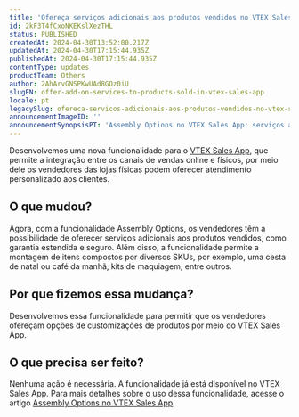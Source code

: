 ```yaml
---
title: 'Ofereça serviços adicionais aos produtos vendidos no VTEX Sales App'
id: 2kF3T4fCxoNKEKslXezTHL
status: PUBLISHED
createdAt: 2024-04-30T13:52:00.217Z
updatedAt: 2024-04-30T17:15:44.935Z
publishedAt: 2024-04-30T17:15:44.935Z
contentType: updates
productTeam: Others
author: 2AhArvGNSPKwUAd8GOz0iU
slugEN: offer-add-on-services-to-products-sold-in-vtex-sales-app
locale: pt
legacySlug: ofereca-servicos-adicionais-aos-produtos-vendidos-no-vtex-sales-app
announcementImageID: ''
announcementSynopsisPT: 'Assembly Options no VTEX Sales App: serviços adicionais a produtos vendidos e montagem de itens com SKUs diversos.'
---
```


Desenvolvemos uma nova funcionalidade para o [VTEX Sales App](https://apps.vtex.com/vtex-assisted-sales-admin/p), que permite a integração entre os canais de vendas online e físicos, por meio dele os vendedores das lojas físicas podem oferecer atendimento personalizado aos clientes.

## O que mudou?
Agora, com a funcionalidade Assembly Options, os vendedores têm a possibilidade de oferecer serviços adicionais aos produtos vendidos, como garantia estendida e seguro. Além disso, a funcionalidade permite a montagem de itens compostos por diversos SKUs, por exemplo, uma cesta de natal ou café da manhã, kits de maquiagem, entre outros.

## Por que fizemos essa mudança?
Desenvolvemos essa funcionalidade para permitir que os vendedores ofereçam opções de customizações de produtos por meio do VTEX Sales App.

## O que precisa ser feito?
Nenhuma ação é necessária. A funcionalidade já está disponível no VTEX Sales App.
Para mais detalhes sobre o uso dessa funcionalidade, acesse o artigo [Assembly Options no VTEX Sales App](https://help.vtex.com/pt/tutorial/assembly-options-no-vtex-sales-app--4fTfqOMcXyhAhWXkl935lr).


